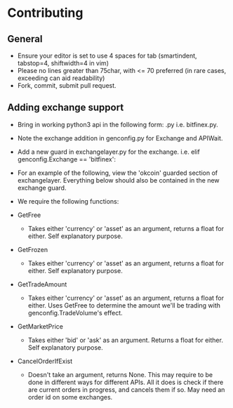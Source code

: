 # Contributing

## General
- Ensure your editor is set to use 4 spaces for tab (smartindent, tabstop=4, shiftwidth=4 in vim)
- Please no lines greater than 75char, with <= 70 preferred (in rare cases, exceeding can aid readability)
- Fork, commit, submit pull request.

## Adding exchange support
- Bring in working python3 api in the following form: <exchange>.py i.e. bitfinex.py.
- Note the exchange addition in genconfig.py for Exchange and APIWait.
- Add a new guard in exchangelayer.py for the exchange. i.e. elif genconfig.Exchange == 'bitfinex':
- For an example of the following, view the 'okcoin' guarded section of exchangelayer. Everything below should also be contained in the new exchange guard.

- We require the following functions:
- GetFree
    - Takes either 'currency' or 'asset' as an argument, returns a float for either. Self explanatory purpose.
- GetFrozen
    - Takes either 'currency' or 'asset' as an argument, returns a float for either. Self explanatory purpose.
- GetTradeAmount
    - Takes either 'currency' or 'asset' as an argument, returns a float for either. Uses GetFree to determine the amount we'll be trading with genconfig.TradeVolume's effect.
- GetMarketPrice
    - Takes either 'bid' or 'ask' as an argument. Returns a float for either. Self explanatory purpose.
- CancelOrderIfExist
    - Doesn't take an argument, returns None. This may require to be done in different ways for different APIs. All it does is check if there are current orders in progress, and cancels them if so. May need an order id on some exchanges.
